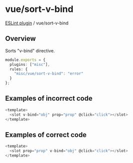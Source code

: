 # vue/sort-v-bind

[ESLint plugin](https://ilyub.github.io/eslint-plugin-misc/) / vue/sort-v-bind

## Overview

Sorts "v-bind" directive.

```ts
module.exports = {
  plugins: ["misc"],
  rules: {
    "misc/vue/sort-v-bind": "error"
  }
};
```

## Examples of incorrect code

```ts
<template>
  <slot v-bind="obj" prop="prop" @click="click"></slot>
</template>
```

## Examples of correct code

```ts
<template>
  <slot prop="prop" v-bind="obj" @click="click"></slot>
</template>
```